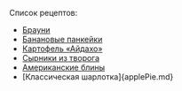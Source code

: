 Список рецептов:
- [Брауни](brownie.md) 
- [Банановые панкейки](banana.md)
- [Картофель «Айдахо»](aidaho.md)
- [Сырники из творога](cheese_pancakes.md)
- [Американские блины](lost.md)
- [Классическая шарлотка]{applePie.md}